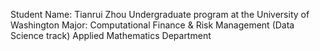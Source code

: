 Student Name: Tianrui Zhou
Undergraduate program at the University of Washington
Major: Computational Finance & Risk Management (Data Science track)
Applied Mathematics Department
